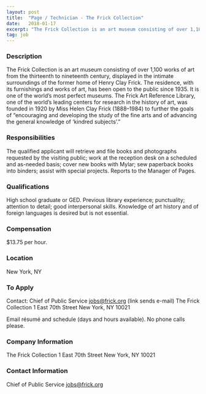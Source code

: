 ```yaml
---
layout: post
title:  "Page / Technician - The Frick Collection"
date:   2018-01-17
excerpt: "The Frick Collection is an art museum consisting of over 1,100 works of art from the thirteenth to nineteenth century, displayed in the intimate surroundings of the former home of Henry Clay Frick. The residence, with its furnishings and works of art, has been open to the public since 1935...."
tag: job
---
```


### Description   

The Frick Collection is an art museum consisting of over 1,100 works of art from the thirteenth to nineteenth century, displayed in the intimate surroundings of the former home of Henry Clay Frick. The residence, with its furnishings and works of art, has been open to the public since 1935. It is one of the world’s most perfect museums. The Frick Art Reference Library, one of the world’s leading centers for research in the history of art, was founded in 1920 by Miss Helen Clay Frick (1888–1984) to further the goals of “encouraging and developing the study of the fine arts and of advancing the general knowledge of ‘kindred subjects’.”


### Responsibilities   

The qualified applicant will retrieve and file books and photographs requested by the visiting public; work at the reception desk on a scheduled and as-needed basis; cover new books with Mylar; sew paperback books into binders; assist with special projects. Reports to the Manager of Pages.


### Qualifications   

High school graduate or GED. Previous library experience; punctuality; attention to detail; good interpersonal skills. Knowledge of art history and of foreign languages is desired but is not essential.


### Compensation   

$13.75 per hour.


### Location   

New York, NY




### To Apply   

Contact:
Chief of Public Service
jobs@frick.org (link sends e-mail)
The Frick Collection
1 East 70th Street
New York, NY 10021

Email résumé and schedule (days and hours available).
No phone calls please.


### Company Information   

The Frick Collection
1 East 70th Street
New York, NY 10021


### Contact Information   

Chief of Public Service
jobs@frick.org

